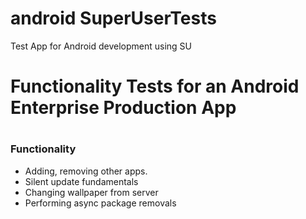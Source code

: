 # android SuperUserTests

Test App for Android development using SU

# Functionality Tests for an Android Enterprise Production App

#

### Functionality

- Adding, removing other apps. 
- Silent update fundamentals
- Changing wallpaper from server
- Performing async package removals 
